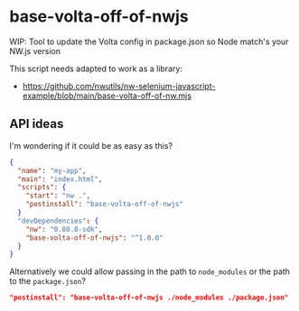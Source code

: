 # base-volta-off-of-nwjs

WIP: Tool to update the Volta config in package.json so Node match's your NW.js version

This script needs adapted to work as a library:

* https://github.com/nwutils/nw-selenium-javascript-example/blob/main/base-volta-off-of-nw.mjs


## API ideas

I'm wondering if it could be as easy as this?

```json
{
  "name": "my-app",
  "main": "index.html",
  "scripts": {
    "start": "nw .",
    "postinstall": "base-volta-off-of-nwjs"
  }
  "devDependencies": {
    "nw": "0.80.0-sdk",
    "base-volta-off-of-nwjs": "^1.0.0"
  }
}
```

Alternatively we could allow passing in the path to `node_modules` or the path to the `package.json`?

```json
"postinstall": "base-volta-off-of-nwjs ./node_modules ./package.json"
```
